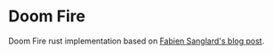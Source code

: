 # Doom Fire

Doom Fire rust implementation based on [Fabien Sanglard's blog
post](https://fabiensanglard.net/doom_fire_psx/).
